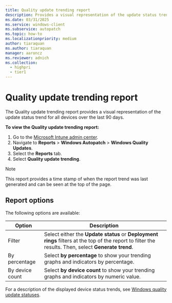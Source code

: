 ```yaml
---
title: Quality update trending report
description: Provides a visual representation of the update status trend for all devices over the last 90 days.
ms.date: 03/31/2025
ms.service: windows-client
ms.subservice: autopatch
ms.topic: how-to
ms.localizationpriority: medium
author: tiaraquan
ms.author: tiaraquan
manager: aaroncz
ms.reviewer: adnich
ms.collection:
  - highpri
  - tier1
---
```


# Quality update trending report

The Quality update trending report provides a visual representation of the update status trend for all devices over the last 90 days.

**To view the Quality update trending report:**

1. Go to the [Microsoft Intune admin center](https://go.microsoft.com/fwlink/?linkid=2109431).
1. Navigate to **Reports** > **Windows Autopatch** > **Windows Quality Updates**.
1. Select the **Reports** tab.
1. Select **Quality update trending**.

> [!NOTE]
> This report provides a time stamp of when the report trend was last generated and can be seen at the top of the page.

## Report options

The following options are available:

| Option | Description |
| ----- | ----- |
| Filter | Select either the **Update status** or **Deployment rings** filters at the top of the report to filter the results. Then, select **Generate trend**. |
| By percentage | Select **by percentage** to show your trending graphs and indicators by percentage. |
| By device count | Select **by device count** to show your trending graphs and indicators by numeric value. |

For a description of the displayed device status trends, see [Windows quality update statuses](../monitor/windows-autopatch-windows-quality-and-feature-update-reports-overview.md#windows-quality-and-feature-update-statuses).

